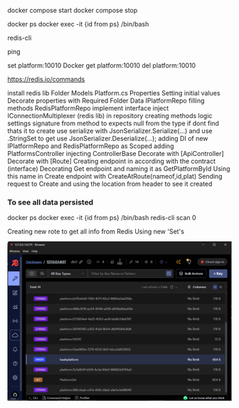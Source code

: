 docker compose start
docker compose stop

docker ps
docker exec -it {id from ps} /bin/bash

redis-cli

ping

set platform:10010 Docker
get platform:10010
del platform:10010

https://redis.io/commands

install redis lib
Folder Models
	Platform.cs
Properties
Setting initial values
Decorate properties with Required
Folder Data
	IPlatformRepo
filling methods
	RedisPlatformRepo
implement interface
inject IConnectionMultiplexer (redis lib) in repository
creating methods logic
settings signature from method to expects null from the type
if dont find thats it
to create use serialize with JsonSerializer.Serialize(...)
and use .StringSet
to get use JsonSerializer.Deserialize<Platform>(...);
adding DI of new IPlatformRepo and RedisPlatformRepo as Scoped
adding PlatformsController
injecting ControllerBase
Decorate with [ApiController]
Decorate with [Route]
Creating endpoint in according with the contract (interface)
Decorating Get endpoint and naming it as GetPlatformById
Using this name in Create endpoint with CreateAtRoute(nameof,id,plat)
Sending request to Create and using the location from header to see it created

### To see all data persisted
docker ps
docker exec -it {id from ps} /bin/bash
redis-cli
scan 0

Creating new rote to get all info from Redis
Using new 'Set's 



![Redis_Insight](Redis_Insight.png)
